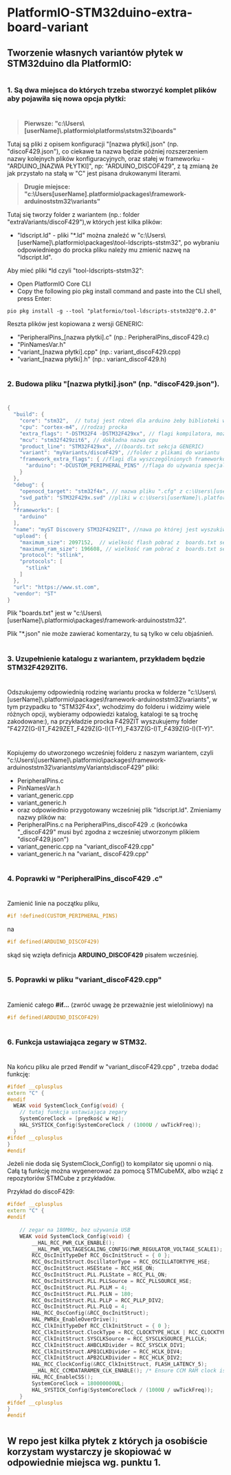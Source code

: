 # PlatformIO-STM32duino-extra-board-variant

## Tworzenie własnych variantów płytek w STM32duino dla PlatformIO:
#
### 1. Są dwa miejsca do których trzeba stworzyć komplet plików aby pojawiła się nowa opcja płytki:
#
>**Pierwsze: "c:\Users\\[userName]\\.platformio\platforms\ststm32\boards\"**

Tutaj są pliki z opisem konfiguracji "[nazwa płytki].json" (np. "discoF429.json"), 
co ciekawe ta nazwa będzie później rozszerzeniem nazwy kolejnych plików konfiguracyjnych, oraz stałej w frameworku -  "ARDUINO_[NAZWA PŁYTKI]", np: "ARDUINO_DISCOF429", z tą zmianą że jak przystało na stałą w "C" jest pisana drukowanymi literami.

>**Drugie miejsce: "c:\Users\[userName]\.platformio\packages\framework-arduinoststm32\variants\"**

Tutaj się tworzy folder z wariantem (np.: folder "extraVariants/discoF429"),w których jest kilka plików:
* "ldscript.ld" - pliki "*.ld" można znaleźć w "c:\Users\\[userName]\\.platformio\packages\tool-ldscripts-ststm32\", po wybraniu odpowiedniego do procka pliku należy mu zmienić nazwę na "ldscript.ld".

Aby mieć pliki *ld czyli "tool-ldscripts-ststm32": 

* Open PlatformIO Core CLI
* Copy the following pio pkg install command and paste into the CLI shell, press Enter:
```
pio pkg install -g --tool "platformio/tool-ldscripts-ststm32@^0.2.0"
```
Reszta plików jest kopiowana z wersji GENERIC:
* "PeripheralPins_[nazwa płytki].c" (np.: PeripheralPins_discoF429.c)
* "PinNamesVar.h"
* "variant_[nazwa płytki].cpp" (np.: variant_discoF429.cpp)
* "variant_[nazwa płytki].h" (np.: variant_discoF429.h)

#

### 2. Budowa pliku "[nazwa płytki].json" (np. "discoF429.json").
#

```java
{
  "build": {
    "core": "stm32",  // tutaj jest rdzeń dla arduino żeby biblioteki wiedziały 
    "cpu": "cortex-m4", //rodzaj procka
    "extra_flags": "-DSTM32F4 -DSTM32F429xx", // flagi kompilatora, można podejrzeć w innych plikach json, 
    "mcu": "stm32f429zit6", // dokładna nazwa cpu 
    "product_line": "STM32F429xx", //(boards.txt sekcja GENERIC)
    "variant": "myVariants/discoF429", //folder z plikami do wariantu  
    "framework_extra_flags": { //flagi dla wyszczególnionych frameworków
      "arduino": "-DCUSTOM_PERIPHERAL_PINS" //flaga do używania specjalnych nazw wariantów w katalogu wariantów
    }
  },
  "debug": {
    "openocd_target": "stm32f4x", // nazwa pliku ".cfg" z c:\Users\[userName]\.platformio\packages\tool-openocd\scripts\target\
    "svd_path": "STM32F429x.svd" //pliki w c:\Users\[userName]\.platformio\platforms\ststm32\misc\svd\
  },
  "frameworks": [
    "arduino"
  ],
  "name": "myST Discovery STM32F429ZIT", //nawa po której jest wyszukiwana płytka przy tworzeniu projektu
  "upload": {
    "maximum_size": 2097152,  // wielkość flash pobrać z  boards.txt sekcja GENERIC
    "maximum_ram_size": 196608, // wielkość ram pobrać z  boards.txt sekcja GENERIC, moża być niezgodna z opisem w DS cpu
    "protocol": "stlink", 
    "protocols": [
      "stlink"
    ]
  },
  "url": "https://www.st.com", 
  "vendor": "ST"
}
```

Plik "boards.txt" jest w "c:\Users\\[userName]\\.platformio\packages\framework-arduinoststm32\". 

Plik "*.json" nie może zawierać komentarzy, tu są tylko w celu objaśnień.
#
### 3. Uzupełnienie katalogu z wariantem, przykładem będzie STM32F429ZIT6.

#
Odszukujemy odpowiednią rodzinę wariantu procka w folderze 
"c:\Users\\[userName]\\.platformio\packages\framework-arduinoststm32\variants\", w tym przypadku to "STM32F4xx", wchodzimy do folderu i widzimy wiele różnych opcji, wybieramy odpowiedzi katalog, katalogi te są trochę zakodowane:), na przykładzie procka F429ZIT wyszukujemy folder "F427Z(G-I)T_F429ZET_F429Z(G-I)(T-Y)_F437Z(G-I)T_F439Z(G-I)(T-Y)".
#

Kopiujemy do utworzonego wcześniej folderu z naszym wariantem, czyli "c:\Users\\[userName]\\.platformio\packages\framework-arduinoststm32\variants\myVariants\discoF429\" pliki:
- PeripheralPins.c
- PinNamesVar.h
- variant_generic.cpp
- variant_generic.h
- oraz odpowiednio przygotowany wcześniej plik "ldscript.ld".
Zmieniamy nazwy plików na:
- PeripheralPins.c na  PeripheralPins_discoF429 .c (końcówka "_discoF429" musi być zgodna z wcześniej utworzonym plikiem "discoF429.json")
- variant_generic.cpp na "variant_discoF429.cpp"
- variant_generic.h na "variant_ discoF429.cpp"
# 

### 4. Poprawki w  "PeripheralPins_discoF429 .c"

#
Zamienić  linie na początku pliku,
```c
#if !defined(CUSTOM_PERIPHERAL_PINS)
```
 na
```c
#if defined(ARDUINO_DISCOF429)
```
skąd się wzięła definicja  **ARDUINO_DISCOF429** pisałem wcześniej.

#
 ### 5. Poprawki w pliku "variant_discoF429.cpp"

 #
 Zamienić całego **#if...** (zwróć uwagę że przeważnie jest wieloliniowy) na 
```c
#if defined(ARDUINO_DISCOF429)
```

#

### 6. Funkcja ustawiająca zegary w STM32.

#
Na końcu pliku ale przed #endif w "variant_discoF429.cpp" , trzeba dodać funkcję:

```c++
#ifdef __cplusplus
extern "C" {
#endif
  WEAK void SystemClock_Config(void) {
	// tutaj funkcja ustawiająca zegary 
    SystemCoreClock = [prędkość w Hz];
    HAL_SYSTICK_Config(SystemCoreClock / (1000U / uwTickFreq));
  }
#ifdef __cplusplus
}
#endif
```
Jeżeli nie doda się SystemClock_Config() to kompilator się upomni o nią.
Całą tą funkcję można wygenerować za pomocą STMCubeMX, albo wziąć z repozytoriów STMCube z przykładów.

Przykład do discoF429:

```c++
#ifdef __cplusplus
extern "C" {
#endif
 
    // zegar na 180MHz, bez używania USB
    WEAK void SystemClock_Config(void) {
        __HAL_RCC_PWR_CLK_ENABLE();
        __HAL_PWR_VOLTAGESCALING_CONFIG(PWR_REGULATOR_VOLTAGE_SCALE1);
        RCC_OscInitTypeDef RCC_OscInitStruct = { 0 };
        RCC_OscInitStruct.OscillatorType = RCC_OSCILLATORTYPE_HSE;
        RCC_OscInitStruct.HSEState = RCC_HSE_ON;
        RCC_OscInitStruct.PLL.PLLState = RCC_PLL_ON;
        RCC_OscInitStruct.PLL.PLLSource = RCC_PLLSOURCE_HSE;
        RCC_OscInitStruct.PLL.PLLM = 4;
        RCC_OscInitStruct.PLL.PLLN = 180;
        RCC_OscInitStruct.PLL.PLLP = RCC_PLLP_DIV2;
        RCC_OscInitStruct.PLL.PLLQ = 4;
        HAL_RCC_OscConfig(&RCC_OscInitStruct);
        HAL_PWREx_EnableOverDrive();
        RCC_ClkInitTypeDef RCC_ClkInitStruct = { 0 };
        RCC_ClkInitStruct.ClockType = RCC_CLOCKTYPE_HCLK | RCC_CLOCKTYPE_SYSCLK | RCC_CLOCKTYPE_PCLK1 | RCC_CLOCKTYPE_PCLK2;
        RCC_ClkInitStruct.SYSCLKSource = RCC_SYSCLKSOURCE_PLLCLK;
        RCC_ClkInitStruct.AHBCLKDivider = RCC_SYSCLK_DIV1;
        RCC_ClkInitStruct.APB1CLKDivider = RCC_HCLK_DIV4;
        RCC_ClkInitStruct.APB2CLKDivider = RCC_HCLK_DIV2;
        HAL_RCC_ClockConfig(&RCC_ClkInitStruct, FLASH_LATENCY_5);
        __HAL_RCC_CCMDATARAMEN_CLK_ENABLE(); /* Ensure CCM RAM clock is enabled */
        HAL_RCC_EnableCSS();
        SystemCoreClock = 180000000UL;
        HAL_SYSTICK_Config(SystemCoreClock / (1000U / uwTickFreq));
    }
#ifdef __cplusplus
}
#endif

```

#

## W repo jest kilka płytek z których ja osobiście korzystam wystarczy je skopiować w odpowiednie miejsca wg. punktu 1.

#